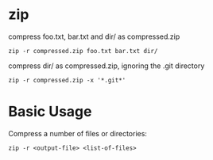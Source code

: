 # zip

compress foo.txt, bar.txt and dir/ as compressed.zip

    zip -r compressed.zip foo.txt bar.txt dir/


compress dir/ as compressed.zip, ignoring the .git directory

    zip -r compressed.zip -x '*.git*'



# Basic Usage

Compress a number of files or directories:

    zip -r <output-file> <list-of-files>


